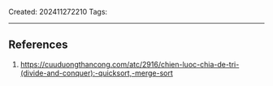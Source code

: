Created: 202411272210
Tags: 



-----
## References
1. https://cuuduongthancong.com/atc/2916/chien-luoc-chia-de-tri-(divide-and-conquer):-quicksort,-merge-sort
